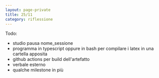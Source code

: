 ```yaml
--- 
layout: page-private
title: 25/11
category: riflessione
---
```


Todo:
- studio pausa nome_sessione
- programma in typescript oppure in bash per compilare i latex in una cartella
  apposita
- github actions per build dell'artefatto
- verbale esterno
- qualche milestone in più
